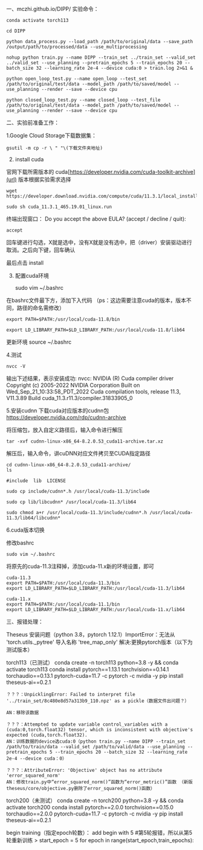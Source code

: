 一、mczhi.github.io/DIPP/ 实验命令：

	conda activate torch113

	cd DIPP

	python data_process.py --load_path /path/to/original/data --save_path /output/path/to/processed/data --use_multiprocessing

	nohup python train.py --name DIPP --train_set ../train_set --valid_set ../valid_set --use_planning --pretrain_epochs 5 --train_epochs 20 --batch_size 32 --learning_rate 2e-4 --device cuda:0 > train.log 2>&1 &

	python open_loop_test.py --name open_loop --test_set /path/to/original/test/data --model_path /path/to/saved/model --use_planning --render --save --device cpu

	python closed_loop_test.py --name closed_loop --test_file /path/to/original/test/data --model_path /path/to/saved/model --use_planning --render --save --device cpu

二、实验前准备工作：

1.Google Cloud Storage下载数据集：

	gsutil -m cp -r \ " "\(下载文件夹地址)

2. install cuda

官网下载所需版本的 cuda[https://developer.nvidia.com/cuda-toolkit-archive](url)
版本根据实验需求选择

	wget https://developer.download.nvidia.com/compute/cuda/11.3.1/local_installers/cuda_11.3.1_465.19.01_linux.run 

	sudo sh cuda_11.3.1_465.19.01_linux.run

终端出现窗口：
Do you accept the above EULA? (accept / decline / quit):

	accept

回车键进行勾选，X就是选中，没有X就是没有选中，把（driver）安装驱动进行取消。之后向下键，回车确认

最后点击 install

3. 配置cuda环境

	sudo  vim ~/.bashrc 

在bashrc文件最下方，添加下入代码
（ps：这边需要注意cuda的版本，版本不同，路径的命名需修改）

	export PATH=$PATH:/usr/local/cuda-11.8/bin

	export LD_LIBRARY_PATH=$LD_LIBRARY_PATH:/usr/local/cuda-11.8/lib64

更新环境
	source ~/.bashrc

4.测试

	nvcc -V

输出下述结果，表示安装成功:
	nvcc: NVIDIA (R) Cuda compiler driver
	Copyright (c) 2005-2022 NVIDIA Corporation
	Built on Wed_Sep_21_10:33:58_PDT_2022
	Cuda compilation tools, release 11.3, V11.3.89
	Build cuda_11.3.r11.3/compiler.31833905_0

5.安装cudnn
下载cuda对应版本的cudnn包 https://developer.nvidia.com/rdp/cudnn-archive

将压缩包，放入自定义路径后，输入命令进行解压

	tar -xvf cudnn-linux-x86_64-8.2.0.53_cuda11-archive.tar.xz 

解压后，输入命令，讲cuDNN对应文件拷贝至CUDA指定路径

	cd cudnn-linux-x86_64-8.2.0.53_cuda11-archive/
	ls

	#include  lib  LICENSE

	sudo cp include/cudnn*.h /usr/local/cuda-11.3/include

	sudo cp lib/libcudnn* /usr/local/cuda-11.3/lib64

	sudo chmod a+r /usr/local/cuda-11.3/include/cudnn*.h /usr/local/cuda-11.3/lib64/libcudnn*

6.cuda版本切换

修改bashrc

	sudo vim ~/.bashrc

将原先的cuda-11.3注释掉，添加cuda-11.x新的环境设置，即可

	cuda-11.3
	export PATH=$PATH:/usr/local/cuda-11.3/bin
	export LD_LIBRARY_PATH=$LD_LIBRARY_PATH:/usr/local/cuda-11.3/lib64

	cuda-11.x
	export PATH=$PATH:/usr/local/cuda-11.1/bin
	export LD_LIBRARY_PATH=$LD_LIBRARY_PATH:/usr/local/cuda-11.x/lib64

三、报错处理：

Theseus 安装问题（python 3.8，pytorch 1.12.1）ImportError：无法从 'torch.utils._pytree' 导入名称 'tree_map_only'
解决:更换pytorch版本（以下为测试版本）

torch113（已测试）
	conda create -n torch113 python=3.8 -y && conda activate torch113
	conda install pytorch==1.13.1 torchvision==0.14.1 torchaudio==0.13.1 pytorch-cuda=11.7 -c pytorch -c nvidia -y
	pip install theseus-ai==0.2.1

	？？？：UnpicklingError: Failed to interpret file '../train_set/8c480e8d57a313b9_110.npz' as a pickle（数据文件出问题？）
	
	AN：移除该数据
	
	？？？：Attempted to update variable control_variables with a (cuda:0,torch.float32) tensor, which is inconsistent with objective's expected (cuda,torch.float32).
	AN：训练数据的device选cuda:0（python train.py --name DIPP --train_set /path/to/train/data --valid_set /path/to/valid/data --use_planning --pretrain_epochs 5 --train_epochs 20 --batch_size 32 --learning_rate 2e-4 --device cuda：0）
	
	？？？：AttributeError: 'Objective' object has no attribute 'error_squared_norm'
	AN：修改train.py中“error_squared_norm()”函数为“error_metric()”函数 （新版theseus/core/objective.py删除了error_squared_norm()函数）


torch200（未测试）
	conda create -n torch200 python=3.8 -y && conda activate torch200
	conda install pytorch==2.0.0 torchvision==0.15.0 torchaudio==2.0.0 pytorch-cuda=11.7 -c pytorch -c nvidia -y
	pip install theseus-ai==0.2.1



begin training（指定epoch轮数）：
  add begin with 5 #第5轮报错，所以从第5轮重新训练
    > start_epoch = 5
	for epoch in range(start_epoch,train_epochs):